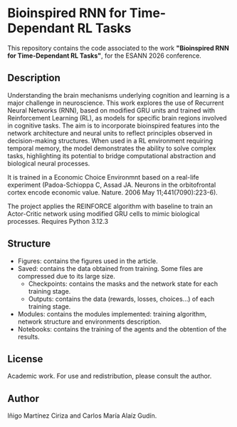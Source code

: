 # Bioinspired RNN for Time-Dependant RL Tasks

This repository contains the code associated to the work **"Bioinspired RNN for Time-Dependant RL Tasks"**, for the ESANN 2026 conference.

## Description
Understanding the brain mechanisms underlying cognition and learning is a major challenge in neuroscience. This work explores the use of Recurrent Neural Networks (RNN), based on modified GRU units and trained with Reinforcement Learning (RL), as models for specific brain regions involved in cognitive tasks. The aim is to incorporate bioinspired features into the network architecture and neural units to reflect principles observed in decision-making structures. When used in a RL environment requiring temporal memory, the model demonstrates the ability to solve complex tasks, highlighting its potential to bridge computational abstraction and biological neural processes.

It is trained in a Economic Choice Environmnt based on a real-life experiment (Padoa-Schioppa C, Assad JA. Neurons in the orbitofrontal cortex encode economic value. Nature. 2006 May 11;441(7090):223-6).

The project applies the REINFORCE algorithm with baseline to train an Actor-Critic network using modified GRU cells to mimic biological processes. Requires Python 3.12.3

## Structure
- Figures: contains the figures used in the article.
- Saved: contains the data obtained from training. Some files are compressed due to its large size.
    - Checkpoints: contains the masks and the network state for each training stage.
    - Outputs: contains the data (rewards, losses, choices...) of each training stage.
- Modules: contains the modules implemented: training algorithm, network structure and environments description.
- Notebooks: contains the training of the agents and the obtention of the results.

## License
Academic work. For use and redistribution, please consult the author.

## Author
Iñigo Martínez Ciriza and Carlos María Alaíz Gudín.
